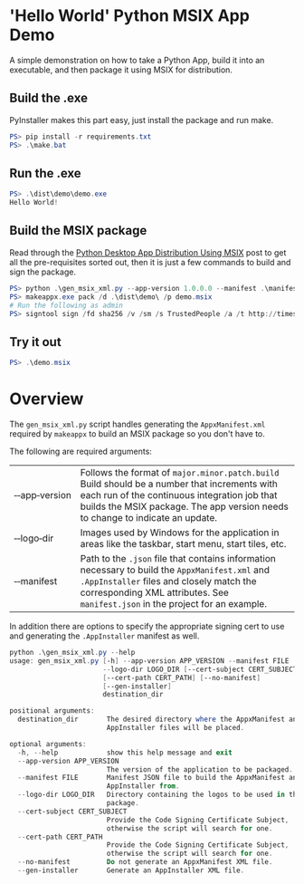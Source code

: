 # 'Hello World' Python MSIX App Demo

A simple demonstration on how to take a Python App, build it into an executable,
and then package it using MSIX for distribution.

## Build the .exe

PyInstaller makes this part easy, just install the package and run make.

```powershell
PS> pip install -r requirements.txt
PS> .\make.bat
```

## Run the .exe

```powershell
PS> .\dist\demo\demo.exe
Hello World!
```

## Build the MSIX package

Read through the [Python Desktop App Distribution Using MSIX]() post to get all
the pre-requisites sorted out, then it is just a few commands to build and sign
the package.

```powershell
PS> python .\gen_msix_xml.py --app-version 1.0.0.0 --manifest .\manifest.json --logo-dir .\logos .\dist\demo\
PS> makeappx.exe pack /d .\dist\demo\ /p demo.msix
# Run the following as admin
PS> signtool sign /fd sha256 /v /sm /s TrustedPeople /a /t http://timestamp.digicert.com .\demo.msix
```

## Try it out

```powershell
PS> .\demo.msix
```

# Overview

The `gen_msix_xml.py` script handles generating the `AppxManifest.xml` required by
`makeappx` to build an MSIX package so you don't have to.

The following are required arguments:

<table>
  <tr>
    <td>&#8209;&#8209;app&#8209;version</td>
    <td>
      Follows the format of <code>major.minor.patch.build</code><br />
      Build should be a number that increments with
      each run of the continuous integration job that builds the MSIX package.
      The app version needs to change to indicate an update.
    </td>
  </tr>
  <tr>
    <td>&#8209;&#8209;logo&#8209;dir</td>
    <td>
      Images used by Windows for the application in areas like the taskbar, start menu, start tiles, etc.
    </td>
  </tr>
  <tr>
    <td>&#8209;&#8209;manifest</td>
    <td>
      Path to the <code>.json</code> file that contains information necessary to
      build the <code>AppxManifest.xml</code> and <code>.AppInstaller</code>
      files and closely match the corresponding XML attributes. See
      <code>manifest.json</code> in the project for an example.
    </td>
  </tr>
</table>

In addition there are options to specify the appropriate signing cert to use and
generating the `.AppInstaller` manifest as well.

```powershell
python .\gen_msix_xml.py --help
usage: gen_msix_xml.py [-h] --app-version APP_VERSION --manifest FILE
                       --logo-dir LOGO_DIR [--cert-subject CERT_SUBJECT]
                       [--cert-path CERT_PATH] [--no-manifest]
                       [--gen-installer]
                       destination_dir

positional arguments:
  destination_dir       The desired directory where the AppxManifest and
                        AppInstaller files will be placed.

optional arguments:
  -h, --help            show this help message and exit
  --app-version APP_VERSION
                        The version of the application to be packaged.
  --manifest FILE       Manifest JSON file to build the AppxManifest and
                        AppInstaller from.
  --logo-dir LOGO_DIR   Directory containing the logos to be used in the MSIX
                        package.
  --cert-subject CERT_SUBJECT
                        Provide the Code Signing Certificate Subject,
                        otherwise the script will search for one.
  --cert-path CERT_PATH
                        Provide the Code Signing Certificate Subject,
                        otherwise the script will search for one.
  --no-manifest         Do not generate an AppxManifest XML file.
  --gen-installer       Generate an AppInstaller XML file.

```